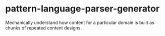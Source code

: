 # pattern-language-parser-generator
Mechanically understand how content for a particular domain is built as chunks of repeated content designs.
